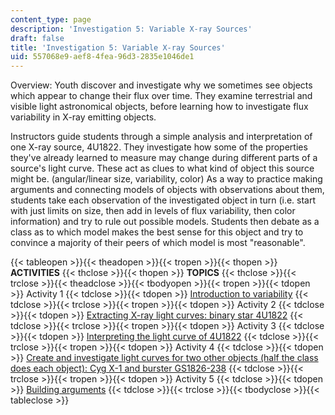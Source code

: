 ```yaml
---
content_type: page
description: 'Investigation 5: Variable X-ray Sources'
draft: false
title: 'Investigation 5: Variable X-ray Sources'
uid: 557068e9-aef8-4fea-96d3-2835e1046de1
---
```

Overview: Youth discover and investigate why we sometimes see objects which appear to change their flux over time. They examine terrestrial and visible light astronomical objects, before learning how to investigate flux variability in X-ray emitting objects.

Instructors guide students through a simple analysis and interpretation of one X-ray source, 4U1822. They investigate how some of the properties they've already learned to measure may change during different parts of a source's light curve. These act as clues to what kind of object this source might be. (angular/linear size, variability, color) As a way to practice making arguments and connecting models of objects with observations about them, students take each observation of the investigated object in turn (i.e. start with just limits on size, then add in levels of flux variability, then color information) and try to rule out possible models. Students then debate as a class as to which model makes the best sense for this object and try to convince a majority of their peers of which model is most "reasonable". 

{{< tableopen >}}{{< theadopen >}}{{< tropen >}}{{< thopen >}}
**ACTIVITIES**
{{< thclose >}}{{< thopen >}}
**TOPICS**
{{< thclose >}}{{< trclose >}}{{< theadclose >}}{{< tbodyopen >}}{{< tropen >}}{{< tdopen >}}
Activity 1
{{< tdclose >}}{{< tdopen >}}
[Introduction to variability](https://draft.ocw.mit.edu/courses/res-hs-001-res-hs-001-chandra-astrophysics-institute/pages/investigation-5-variable-x-ray-sources-activity-1/)
{{< tdclose >}}{{< trclose >}}{{< tropen >}}{{< tdopen >}}
Activity 2
{{< tdclose >}}{{< tdopen >}}
[Extracting X-ray light curves: binary star 4U1822](https://draft.ocw.mit.edu/courses/res-hs-001-res-hs-001-chandra-astrophysics-institute/pages/investigation-5-variable-x-ray-sources-activity-2/)
{{< tdclose >}}{{< trclose >}}{{< tropen >}}{{< tdopen >}}
Activity 3
{{< tdclose >}}{{< tdopen >}}
[Interpreting the light curve of 4U1822](https://draft.ocw.mit.edu/courses/res-hs-001-res-hs-001-chandra-astrophysics-institute/pages/investigation-5-variable-x-ray-sources-activity-3/)
{{< tdclose >}}{{< trclose >}}{{< tropen >}}{{< tdopen >}}
Activity 4
{{< tdclose >}}{{< tdopen >}}
[Create and investigate light curves for two other objects (half the class does each object): Cyg X-1 and burster GS1826-238](https://draft.ocw.mit.edu/courses/res-hs-001-res-hs-001-chandra-astrophysics-institute/pages/investigation-5-variable-x-ray-sources-activity-4/)
{{< tdclose >}}{{< trclose >}}{{< tropen >}}{{< tdopen >}}
Activity 5
{{< tdclose >}}{{< tdopen >}}
[Building arguments](https://draft.ocw.mit.edu/courses/res-hs-001-res-hs-001-chandra-astrophysics-institute/pages/investigation-5-variable-x-ray-sources-activity-5-6/)
{{< tdclose >}}{{< trclose >}}{{< tbodyclose >}}{{< tableclose >}}